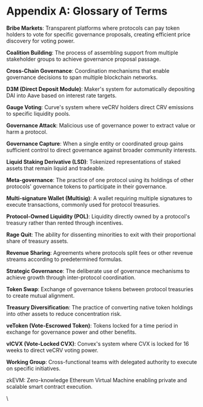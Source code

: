 # Appendix A: Glossary of Terms

**Bribe Markets**: Transparent platforms where protocols can pay token holders to vote for specific governance proposals, creating efficient price discovery for voting power.

**Coalition Building**: The process of assembling support from multiple stakeholder groups to achieve governance proposal passage.

**Cross-Chain Governance**: Coordination mechanisms that enable governance decisions to span multiple blockchain networks.

**D3M (Direct Deposit Module)**: Maker's system for automatically depositing DAI into Aave based on interest rate targets.

**Gauge Voting**: Curve's system where veCRV holders direct CRV emissions to specific liquidity pools.

**Governance Attack**: Malicious use of governance power to extract value or harm a protocol.

**Governance Capture**: When a single entity or coordinated group gains sufficient control to direct governance against broader community interests.

**Liquid Staking Derivative (LSD)**: Tokenized representations of staked assets that remain liquid and tradeable.

**Meta-governance**: The practice of one protocol using its holdings of other protocols' governance tokens to participate in their governance.

**Multi-signature Wallet (Multisig)**: A wallet requiring multiple signatures to execute transactions, commonly used for protocol treasuries.

**Protocol-Owned Liquidity (POL)**: Liquidity directly owned by a protocol's treasury rather than rented through incentives.

**Rage Quit**: The ability for dissenting minorities to exit with their proportional share of treasury assets.

**Revenue Sharing**: Agreements where protocols split fees or other revenue streams according to predetermined formulas.

**Strategic Governance**: The deliberate use of governance mechanisms to achieve growth through inter-protocol coordination.

**Token Swap**: Exchange of governance tokens between protocol treasuries to create mutual alignment.

**Treasury Diversification**: The practice of converting native token holdings into other assets to reduce concentration risk.

**veToken (Vote-Escrowed Token)**: Tokens locked for a time period in exchange for governance power and other benefits.

**vlCVX (Vote-Locked CVX)**: Convex's system where CVX is locked for 16 weeks to direct veCRV voting power.

**Working Group**: Cross-functional teams with delegated authority to execute on specific initiatives.

zkEVM: Zero-knowledge Ethereum Virtual Machine enabling private and scalable smart contract execution.

\
